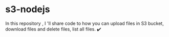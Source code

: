 # s3-nodejs
In this repository , I 'll share code to how you can upload files in S3 bucket, download files and delete files, list all files. ✔️
